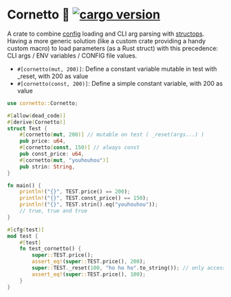 # Cornetto 🥐 [![cargo version](https://img.shields.io/crates/v/cornetto.svg)](https://crates.io/crates/cornetto)

A crate to combine [config](https://crates.io/crates/config) loading and CLI arg parsing with [structops](https://crates.io/crates/structops). Having a more generic solution (like a custom crate providing a handy custom macro) to load parameters (as a Rust struct) with this precedence: CLI args / ENV variables / CONFIG file values.

- `#[cornetto(mut, 200)]`: Define a constant variable mutable in test with _reset, with 200 as value
- `#[cornetto(const, 200)]`: Define a simple constant variable, with 200 as value

```rust
use cornetto::Cornetto;

#[allow(dead_code)]
#[derive(Cornetto)]
struct Test {
    #[cornetto(mut, 200)] // mutable on test ( _reset(args...) )
    pub price: u64,
    #[cornetto(const, 150)] // always const
    pub const_price: u64,
    #[cornetto(mut, "youhouhou")]
    pub strin: String,
}

fn main() {
    println!("{}", TEST.price() == 200);
    println!("{}", TEST.const_price() == 150);
    println!("{}", TEST.strin().eq("youhouhou"));
    // true, true and true
}

#[cfg(test)]
mod test {
    #[test]
    fn test_cornetto() {
        super::TEST.price();
        assert_eq!(super::TEST.price(), 200);
        super::TEST._reset(100, "ho ho ho".to_string()); // only accessible from tests
        assert_eq!(super::TEST.price(), 100);
    }
}
```
